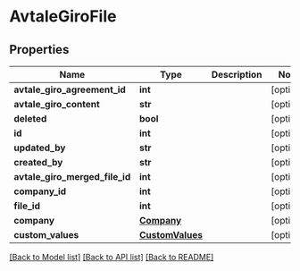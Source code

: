 # AvtaleGiroFile

## Properties
Name | Type | Description | Notes
------------ | ------------- | ------------- | -------------
**avtale_giro_agreement_id** | **int** |  | [optional] 
**avtale_giro_content** | **str** |  | [optional] 
**deleted** | **bool** |  | [optional] 
**id** | **int** |  | [optional] 
**updated_by** | **str** |  | [optional] 
**created_by** | **str** |  | [optional] 
**avtale_giro_merged_file_id** | **int** |  | [optional] 
**company_id** | **int** |  | [optional] 
**file_id** | **int** |  | [optional] 
**company** | [**Company**](Company.md) |  | [optional] 
**custom_values** | [**CustomValues**](CustomValues.md) |  | [optional] 

[[Back to Model list]](../README.md#documentation-for-models) [[Back to API list]](../README.md#documentation-for-api-endpoints) [[Back to README]](../README.md)

